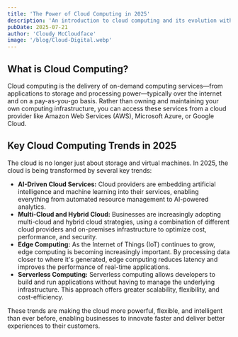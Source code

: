 ```yaml
---
title: 'The Power of Cloud Computing in 2025'
description: 'An introduction to cloud computing and its evolution with AI, multi-cloud, and edge computing.'
pubDate: 2025-07-21
author: 'Cloudy McCloudface'
image: '/blog/Cloud-Digital.webp'
---
```


## What is Cloud Computing?

Cloud computing is the delivery of on-demand computing services—from applications to storage and processing power—typically over the internet and on a pay-as-you-go basis. Rather than owning and maintaining your own computing infrastructure, you can access these services from a cloud provider like Amazon Web Services (AWS), Microsoft Azure, or Google Cloud.

## Key Cloud Computing Trends in 2025

The cloud is no longer just about storage and virtual machines. In 2025, the cloud is being transformed by several key trends:

- **AI-Driven Cloud Services:** Cloud providers are embedding artificial intelligence and machine learning into their services, enabling everything from automated resource management to AI-powered analytics.
- **Multi-Cloud and Hybrid Cloud:** Businesses are increasingly adopting multi-cloud and hybrid cloud strategies, using a combination of different cloud providers and on-premises infrastructure to optimize cost, performance, and security.
- **Edge Computing:** As the Internet of Things (IoT) continues to grow, edge computing is becoming increasingly important. By processing data closer to where it's generated, edge computing reduces latency and improves the performance of real-time applications.
- **Serverless Computing:** Serverless computing allows developers to build and run applications without having to manage the underlying infrastructure. This approach offers greater scalability, flexibility, and cost-efficiency.

These trends are making the cloud more powerful, flexible, and intelligent than ever before, enabling businesses to innovate faster and deliver better experiences to their customers.
